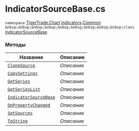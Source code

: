 
# IndicatorSourceBase.cs
`namespace` [TigerTrade.Chart](../../../../TigerTrade.Chart.md).[Indicators](../../../../TigerTrade.Chart/Indicators.md).[Common](../../../../TigerTrade.Chart/Indicators/Common.md)  
`&nbsp;&nbsp;&nbsp;&nbsp;&nbsp;&nbsp;&nbsp;&nbsp;&nbsp;class` [IndicatorSourceBase](../IndicatorSourceBase.cs.md)

### Методы
| Название | Описание |
| --- | --- |
| [`CloneSource`](./Методы/CloneSource.md) | *Описание* |
| [`CopySettings`](./Методы/CopySettings.md) | *Описание* |
| [`GetSeries`](./Методы/GetSeries.md) | *Описание* |
| [`GetSeriesList`](./Методы/GetSeriesList.md) | *Описание* |
| [`IndicatorSourceBase`](./Методы/IndicatorSourceBase.md) | *Описание* |
| [`OnPropertyChanged`](./Методы/OnPropertyChanged.md) | *Описание* |
| [`SetSources`](./Методы/SetSources.md) | *Описание* |
| [`ToString`](./Методы/ToString.md) | *Описание* |
